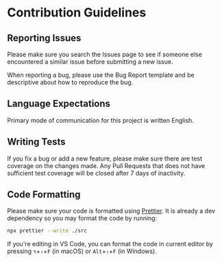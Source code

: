 # Contribution Guidelines

## Reporting Issues

Please make sure you search the Issues page to see if someone else encountered a similar issue
before submitting a new issue.

When reporting a bug, please use the Bug Report template and be descriptive about how to reproduce
the bug.

## Language Expectations

Primary mode of communication for this project is written English.

## Writing Tests

If you fix a bug or add a new feature, please make sure there are test coverage on the changes
made. Any Pull Requests that does not have sufficient test coverage will be closed after 7 days of
inactivity.

## Code Formatting

Please make sure your code is formatted using [Prettier](https://prettier.io/). It is already a dev
dependency so you may format the code by running:

```sh
npx prettier --write ./src
```

If you're editing in VS Code, you can format the code in current editor by pressing `⌥`+`⇧`+`F` (in
macOS) or `Alt`+`⇧`+`F` (in Windows).
